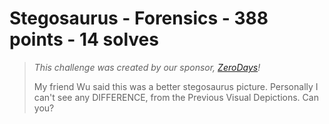 # Stegosaurus - Forensics - 388 points - 14 solves
> _This challenge was created by our sponsor, [ZeroDays](https://zerodays.ie)!_
> 
> My friend Wu said this was a better stegosaurus picture. Personally I can't
> see any DIFFERENCE, from the Previous Visual Depictions. Can you?
